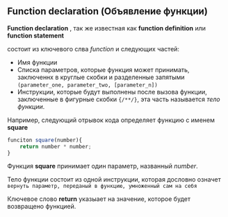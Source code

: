 ## Function declaration (Объявление функции)

**Function declaration** , так же известная как **function definition** или **function statement**

состоит из ключевого слва  _function_  и следующих частей:

- Имя функции
- Списка параметров, которые функция может принимать, заключеннх в круглые скобки и разделенные запятыми `(parameter_one, parameter_two, [parameter_n])`
- Инструкции, которые будут выполнены после вызова функции, заключенные в фигурные скобки `{/**/}`, эта часть называется *тело функции*.

Например, следующий отрывок кода определяет функцию с именем **square**

```javascript
funciton square(number){
    return number * number;
}
```
Функция **square**  принимает один параметр, названный *number*. 

Тело функции состоит из одной инструкции, которая дословно означет `вернуть параметр, переданый в функцию, умноженный сам на себя`

Ключевое слово **return** указыает на значение, которое будет возвращено функцией.


